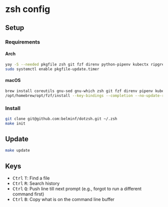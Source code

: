 # zsh config

## Setup

### Requirements
#### Arch

```bash
yay -S --needed pkgfile zsh git fzf direnv python-pipenv kubectx ripgrep bat gron-bin git tree tldr fd eza oh-my-posh-bin
sudo systemctl enable pkgfile-update.timer
```

#### macOS

```bash
brew install coreutils gnu-sed gnu-which zsh git fzf direnv pipenv kubectx ripgrep bat gron git tree tldr fd eza oh-my-posh
/opt/homebrew/opt/fzf/install --key-bindings --completion --no-update-rc
```

### Install

```bash
git clone git@github.com:belminf/dotzsh.git ~/.zsh
make init
```

## Update

```bash
make update
```

## Keys

- <kbd>Ctrl</kbd> <kbd>T</kbd>: Find a file
- <kbd>Ctrl</kbd> <kbd>R</kbd>: Search history
- <kbd>Ctrl</kbd> <kbd>Q</kbd>: Push line till next prompt (e.g., forgot to run a different command first)
- <kbd>Ctrl</kbd> <kbd>B</kbd>: Copy what is on the command line buffer
